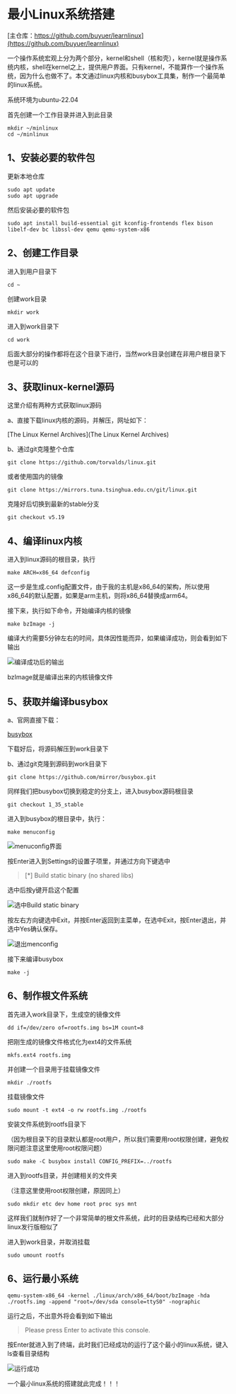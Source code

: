 # 最小Linux系统搭建

[主仓库：https://github.com/buyuer/learnlinux](https://github.com/buyuer/learnlinux)



一个操作系统宏观上分为两个部分，kernel和shell（核和壳），kernel就是操作系统内核，shell在kernel之上，提供用户界面。只有kernel，不能算作一个操作系统，因为什么也做不了。本文通过linux内核和busybox工具集，制作一个最简单的linux系统。

系统环境为ubuntu-22.04

首先创建一个工作目录并进入到此目录

```shell
mkdir ~/minlinux
cd ~/minlinux
```

## 1、安装必要的软件包

更新本地仓库

```shell
sudo apt update
sudo apt upgrade
```

然后安装必要的软件包

```shell
sudo apt install build-essential git kconfig-frontends flex bison libelf-dev bc libssl-dev qemu qemu-system-x86
```

## 2、创建工作目录

进入到用户目录下

```shell
cd ~
```

创建work目录

```shell
mkdir work
```

进入到work目录下

```shell
cd work
```

后面大部分的操作都将在这个目录下进行，当然work目录创建在非用户根目录下也是可以的

## 3、获取linux-kernel源码

这里介绍有两种方式获取linux源码

a、直接下载linux内核的源码，并解压，网址如下：

[The Linux Kernel Archives](The Linux Kernel Archives)

b、通过git克隆整个仓库

```shell
git clone https://github.com/torvalds/linux.git
```

或者使用国内的镜像

```shell
git clone https://mirrors.tuna.tsinghua.edu.cn/git/linux.git
```

克隆好后切换到最新的stable分支

```shell
git checkout v5.19
```

## 4、编译linux内核

进入到linux源码的根目录，执行

```shell
make ARCH=x86_64 defconfig
```

这一步是生成.config配置文件，由于我的主机是x86_64的架构，所以使用x86_64的默认配置，如果是arm主机，则将x86_64替换成arm64。

接下来，执行如下命令，开始编译内核的镜像

```shell
make bzImage -j
```

编译大约需要5分钟左右的时间，具体因性能而异，如果编译成功，则会看到如下输出

![编译成功后的输出](image/搭建最小的linux系统/1662372225153.png "编译成功后的输出")

bzImage就是编译出来的内核镜像文件

## 5、获取并编译busybox

a、官网直接下载：

[busybox](https://busybox.net/)

下载好后，将源码解压到work目录下

b、通过git克隆到源码到work目录下

```shell
git clone https://github.com/mirror/busybox.git
```

同样我们把busybox切换到稳定的分支上，进入busybox源码根目录

```shell
git checkout 1_35_stable
```

进入到busybox的根目录中，执行：

```shell
make menuconfig
```

![menuconfig界面](image/搭建最小的linux系统/1662375959239.png "menuconfig界面")

按Enter进入到Settings的设置子项里，并通过方向下键选中

> [*] Build static binary (no shared libs)

选中后按y键开启这个配置

![选中Build static binary](image/搭建最小的linux系统/1662376011674.png "选中Build static binary")

按左右方向键选中Exit，并按Enter返回到主菜单，在选中Exit，按Enter退出，并选中Yes确认保存。

![退出menconfig](image/搭建最小的linux系统/1662376057849.png "退出menconfig")

接下来编译busybox

```shell
make -j
```

## 6、制作根文件系统

首先进入work目录下，生成空的镜像文件

```shell
dd if=/dev/zero of=rootfs.img bs=1M count=8
```

把刚生成的镜像文件格式化为ext4的文件系统

```shell
mkfs.ext4 rootfs.img
```

并创建一个目录用于挂载镜像文件

```shell
mkdir ./rootfs
```

挂载镜像文件

```shell
sudo mount -t ext4 -o rw rootfs.img ./rootfs
```

安装文件系统到rootfs目录下

（因为根目录下的目录默认都是root用户，所以我们需要用root权限创建，避免权限问题注意这里使用root权限问题）

```shell
sudo make -C busybox install CONFIG_PREFIX=../rootfs
```

进入到rootfs目录，并创建相关的文件夹

（注意这里使用root权限创建，原因同上）

```shell
sudo mkdir etc dev home root proc sys mnt
```

这样我们就制作好了一个非常简单的根文件系统，此时的目录结构已经和大部分linux发行版相似了

进入到work目录，并取消挂载

```shell
sudo umount rootfs
```

## 6、运行最小系统

```shell
qemu-system-x86_64 -kernel ./linux/arch/x86_64/boot/bzImage -hda ./rootfs.img -append "root=/dev/sda console=ttyS0" -nographic
```

运行之后，不出意外将会看到如下输出

> Please press Enter to activate this console.

按Enter就进入到了终端，此时我们已经成功的运行了这个最小的linux系统，键入ls查看目录结构

![运行成功](image/搭建最小的linux系统/1662377320338.png "运行成功")

一个最小linux系统的搭建就此完成！！！

